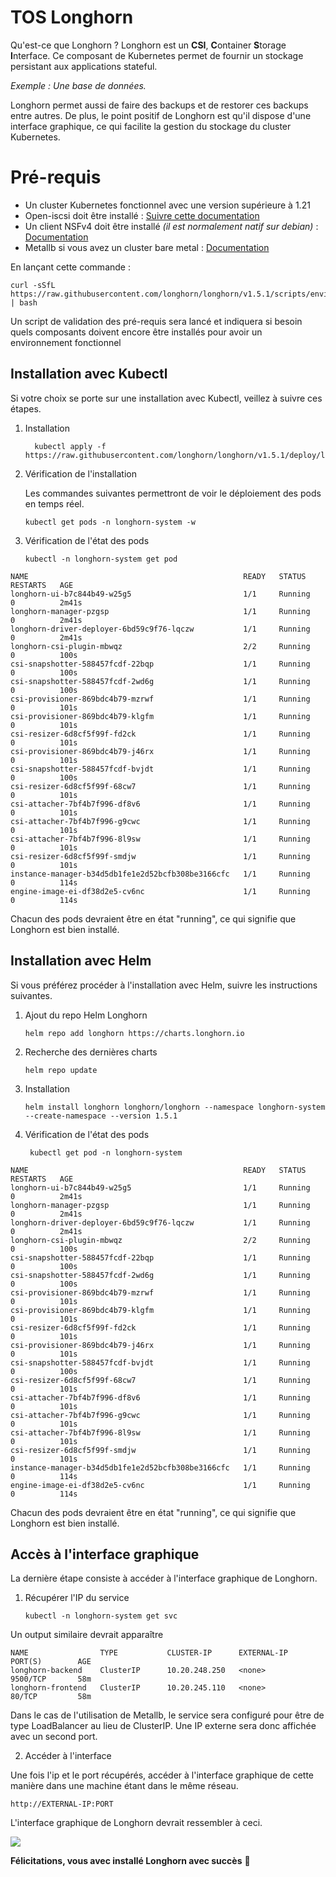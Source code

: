 # TOS Longhorn

Qu'est-ce que Longhorn ? Longhorn est un **CSI**, **C**ontainer **S**torage **I**nterface. Ce composant de Kubernetes permet de fournir un stockage persistant aux applications stateful. 

*Exemple : Une base de données.*

Longhorn permet aussi de faire des backups et de restorer ces backups entre autres.
De plus, le point positif de Longhorn est  qu'il dispose d'une interface graphique, ce qui facilite la gestion du stockage du cluster Kubernetes.


# Pré-requis

 - Un cluster Kubernetes fonctionnel avec une version supérieure à 1.21
 - Open-iscsi doit être installé  : [Suivre cette documentation](https://longhorn.io/docs/1.5.1/deploy/install/#installing-open-iscsi)
 - Un client NSFv4 doit être installé *(il est normalement natif sur debian)* : [Documentation](https://longhorn.io/docs/1.5.1/deploy/install/#installing-nfsv4-client)
 - Metallb si vous avez un cluster bare metal : [Documentation](https://metallb.universe.tf/installation/)
 
 En lançant cette commande : 
 
 ```shell
 curl -sSfL https://raw.githubusercontent.com/longhorn/longhorn/v1.5.1/scripts/environment_check.sh | bash
 ```
 
 Un script de validation des pré-requis sera lancé et indiquera si besoin quels composants doivent encore être installés pour avoir un environnement fonctionnel


## Installation avec Kubectl

Si votre choix se porte sur une installation avec Kubectl, veillez à suivre ces étapes.

 1. Installation
    
    ```shell
	  kubectl apply -f https://raw.githubusercontent.com/longhorn/longhorn/v1.5.1/deploy/longhorn.yaml
    ```

 2. Vérification de l'installation

	  Les commandes suivantes permettront de voir le déploiement des pods en temps réel.
    
    ```shell
    kubectl get pods -n longhorn-system -w
    ```
   

 3. Vérification de l'état des pods 
     
     ```shell
     kubectl -n longhorn-system get pod
     ```

```shell
NAME                                                READY   STATUS    RESTARTS   AGE
longhorn-ui-b7c844b49-w25g5                         1/1     Running   0          2m41s
longhorn-manager-pzgsp                              1/1     Running   0          2m41s
longhorn-driver-deployer-6bd59c9f76-lqczw           1/1     Running   0          2m41s
longhorn-csi-plugin-mbwqz                           2/2     Running   0          100s
csi-snapshotter-588457fcdf-22bqp                    1/1     Running   0          100s
csi-snapshotter-588457fcdf-2wd6g                    1/1     Running   0          100s
csi-provisioner-869bdc4b79-mzrwf                    1/1     Running   0          101s
csi-provisioner-869bdc4b79-klgfm                    1/1     Running   0          101s
csi-resizer-6d8cf5f99f-fd2ck                        1/1     Running   0          101s
csi-provisioner-869bdc4b79-j46rx                    1/1     Running   0          101s
csi-snapshotter-588457fcdf-bvjdt                    1/1     Running   0          100s
csi-resizer-6d8cf5f99f-68cw7                        1/1     Running   0          101s
csi-attacher-7bf4b7f996-df8v6                       1/1     Running   0          101s
csi-attacher-7bf4b7f996-g9cwc                       1/1     Running   0          101s
csi-attacher-7bf4b7f996-8l9sw                       1/1     Running   0          101s
csi-resizer-6d8cf5f99f-smdjw                        1/1     Running   0          101s
instance-manager-b34d5db1fe1e2d52bcfb308be3166cfc   1/1     Running   0          114s
engine-image-ei-df38d2e5-cv6nc                      1/1     Running   0          114s
```

Chacun des pods devraient être en état "running", ce qui signifie que Longhorn est bien installé.

## Installation avec Helm

Si vous préférez procéder à l'installation avec Helm, suivre les instructions suivantes.

 1. Ajout du repo Helm Longhorn
    
    ```shell
    helm repo add longhorn https://charts.longhorn.io
    ```

 2. Recherche des dernières charts
       
       ```shell
	   helm repo update
	   ```

 3. Installation
    ```shell
	helm install longhorn longhorn/longhorn --namespace longhorn-system --create-namespace --version 1.5.1
	```

 4. Vérification de l'état des pods
		
	 ```shell
	  kubectl get pod -n longhorn-system 
	  ```
	   
```shell
NAME                                                READY   STATUS    RESTARTS   AGE
longhorn-ui-b7c844b49-w25g5                         1/1     Running   0          2m41s
longhorn-manager-pzgsp                              1/1     Running   0          2m41s
longhorn-driver-deployer-6bd59c9f76-lqczw           1/1     Running   0          2m41s
longhorn-csi-plugin-mbwqz                           2/2     Running   0          100s
csi-snapshotter-588457fcdf-22bqp                    1/1     Running   0          100s
csi-snapshotter-588457fcdf-2wd6g                    1/1     Running   0          100s
csi-provisioner-869bdc4b79-mzrwf                    1/1     Running   0          101s
csi-provisioner-869bdc4b79-klgfm                    1/1     Running   0          101s
csi-resizer-6d8cf5f99f-fd2ck                        1/1     Running   0          101s
csi-provisioner-869bdc4b79-j46rx                    1/1     Running   0          101s
csi-snapshotter-588457fcdf-bvjdt                    1/1     Running   0          100s
csi-resizer-6d8cf5f99f-68cw7                        1/1     Running   0          101s
csi-attacher-7bf4b7f996-df8v6                       1/1     Running   0          101s
csi-attacher-7bf4b7f996-g9cwc                       1/1     Running   0          101s
csi-attacher-7bf4b7f996-8l9sw                       1/1     Running   0          101s
csi-resizer-6d8cf5f99f-smdjw                        1/1     Running   0          101s
instance-manager-b34d5db1fe1e2d52bcfb308be3166cfc   1/1     Running   0          114s
engine-image-ei-df38d2e5-cv6nc                      1/1     Running   0          114s
```
	

Chacun des pods devraient être en état "running", ce qui signifie que Longhorn est bien installé.




## Accès à l'interface graphique

 La dernière étape consiste à accéder à l'interface graphique de Longhorn.

 1. Récupérer l'IP du service

	```shell
	kubectl -n longhorn-system get svc
	```

Un output similaire devrait apparaître

```shell
NAME                TYPE           CLUSTER-IP      EXTERNAL-IP      PORT(S)        AGE
longhorn-backend    ClusterIP      10.20.248.250   <none>           9500/TCP       58m
longhorn-frontend   ClusterIP      10.20.245.110   <none>           80/TCP         58m
```

Dans le cas de l'utilisation de Metallb, le service sera configuré pour être de type LoadBalancer au lieu de ClusterIP.
Une IP externe sera donc affichée avec un second port.

2. Accéder à l'interface

Une fois l'ip et le port récupérés, accéder à l'interface graphique de cette manière dans une machine étant dans le même réseau.

`http://EXTERNAL-IP:PORT`

L'interface graphique de Longhorn devrait ressembler à ceci.

![](https://longhorn.io/img/screenshots/getting-started/longhorn-ui.png)

**Félicitations, vous avec installé Longhorn avec succès**  🥳

